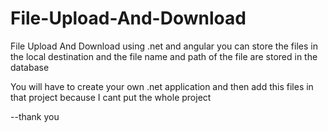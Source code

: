 # File-Upload-And-Download
File Upload And Download using  .net and angular you can  store the files in the local destination and the file name  and path of the  file are stored in the database

You will have to create your own .net application and then add this files in that project because I cant put the whole project

--thank you

